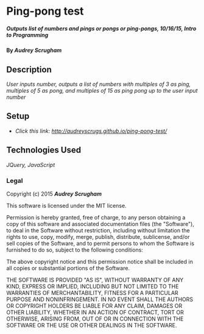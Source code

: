 # Ping-pong test

##### _Outputs list of numbers and pings or pongs or ping-pongs, 10/16/15, Intro to Programming_

#### By _**Audrey Scrugham**_

## Description

_User inputs number, outputs a list of numbers with multiples of 3 as ping, multiples of 5 as pong, and multiples of 15 as ping pong up to the user input number_

## Setup

* _Click this link: http://audreyscrugs.github.io/ping-pong-test/_


## Technologies Used

_JQuery, JavaScript_

### Legal

Copyright (c) 2015 **_Audrey Scrugham_**

This software is licensed under the MIT license.

Permission is hereby granted, free of charge, to any person obtaining a copy
of this software and associated documentation files (the "Software"), to deal
in the Software without restriction, including without limitation the rights
to use, copy, modify, merge, publish, distribute, sublicense, and/or sell
copies of the Software, and to permit persons to whom the Software is
furnished to do so, subject to the following conditions:

The above copyright notice and this permission notice shall be included in
all copies or substantial portions of the Software.

THE SOFTWARE IS PROVIDED "AS IS", WITHOUT WARRANTY OF ANY KIND, EXPRESS OR
IMPLIED, INCLUDING BUT NOT LIMITED TO THE WARRANTIES OF MERCHANTABILITY,
FITNESS FOR A PARTICULAR PURPOSE AND NONINFRINGEMENT. IN NO EVENT SHALL THE
AUTHORS OR COPYRIGHT HOLDERS BE LIABLE FOR ANY CLAIM, DAMAGES OR OTHER
LIABILITY, WHETHER IN AN ACTION OF CONTRACT, TORT OR OTHERWISE, ARISING FROM,
OUT OF OR IN CONNECTION WITH THE SOFTWARE OR THE USE OR OTHER DEALINGS IN
THE SOFTWARE.
